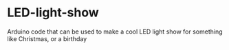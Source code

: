 # LED-light-show
Arduino code that can be used to make a cool LED light show for something like Christmas, or a birthday

